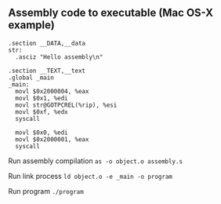 ## Assembly code to executable (Mac OS-X example)

```
.section __DATA,__data
str:
  .asciz "Hello assembly\n"

.section __TEXT,__text
.global _main
_main:
  movl $0x2000004, %eax
  movl $0x1, %edi
  movl str@GOTPCREL(%rip), %esi
  movl $0xf, %edx
  syscall

  movl $0x0, %edi
  movl $0x2000001, %eax
  syscall
```

Run assembly compilation `as -o object.o assembly.s`

Run link process `ld object.o -e _main -o program`

Run program `./program`